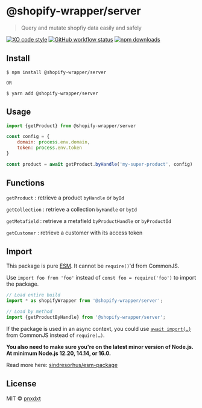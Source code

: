 # @shopify-wrapper/server

> Query and mutate shopfiy data easily and safely

[![XO code style](https://img.shields.io/badge/code_style-XO-5ed9c7.svg)](https://github.com/xojs/xo)
[![GitHub workflow status](https://img.shields.io/github/workflow/status/pnxdxt/shopify-wrapper/CI)](https://github.com/pnxdxt/shopify-wrapper/actions/)
[![npm downloads](https://img.shields.io/npm/dt/@shopify-wrapper/server)](https://www.npmjs.com/package/@shopify-wrapper/server)

## Install

```
$ npm install @shopify-wrapper/server

OR

$ yarn add @shopify-wrapper/server

```

## Usage

```js
import {getProduct} from @shopify-wrapper/server

const config = {
	domain: process.env.domain,
	token: process.env.token
}

const product = await getProduct.byHandle('my-super-product', config)
```

## Functions

`getProduct` : retrieve a product `byHandle` or `byId`

`getCollection` : retrieve a collection `byHandle` or `byId`

`getMetafield` : retrieve a metafield `byProductHandle` or `byProductId`

`getCustomer` : retrieve a customer with its access token

## Import

This package is pure [ESM](https://developer.mozilla.org/en-US/docs/Web/JavaScript/Guide/Modules). It cannot be `require()`'d from CommonJS.

Use `import foo from 'foo'` instead of `const foo = require('foo')` to import the package.

```js
// Load entire build
import * as shopifyWrapper from '@shopify-wrapper/server';

// Load by method
import {getProductByHandle} from '@shopify-wrapper/server';
```

If the package is used in an async context, you could use [`await import(…)`](https://developer.mozilla.org/en-US/docs/Web/JavaScript/Reference/Statements/import#dynamic_imports) from CommonJS instead of `require(…)`.

**You also need to make sure you're on the latest minor version of Node.js. At minimum Node.js 12.20, 14.14, or 16.0.**

Read more here: [sindresorhus/esm-package](https://gist.github.com/sindresorhus/a39789f98801d908bbc7ff3ecc99d99c)

## License

MIT © [pnxdxt](https://pnxdxt.com)
